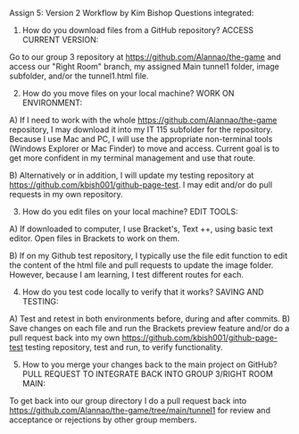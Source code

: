 Assign 5: Version 2  Workflow by Kim Bishop
Questions integrated:

1)  How do you download files from a GitHub repository? 
ACCESS CURRENT VERSION:

Go to our group 3 repository at https://github.com/Alannao/the-game and access our "Right Room" branch, my assigned Main tunnel1 folder, image subfolder, and/or the tunnel1.html file. 

2) How do you move files on your local machine?
WORK ON ENVIRONMENT: 

A) If I need to work with the whole https://github.com/Alannao/the-game repository, I may download it into my IT 115 subfolder for the repository.  
Because I use Mac and PC, I will use the appropriate non-terminal tools (Windows Explorer or Mac Finder) to move and access.  Current goal is to get more confident in my terminal management and use that route.  

B) Alternatively or in addition, I will update my testing repository at https://github.com/kbish001/github-page-test.  I may edit and/or do pull requests in my own repository.  

3) How do you edit files on your local machine?
EDIT TOOLS: 

A) If downloaded to computer, I use Bracket's, Text ++, using basic text editor.  Open files in Brackets to work on them.  

B) If on my Github test repository, I typically use the file edit function to edit the content of the html file and pull requests to update the image folder. However, because I am learning, I test different routes for each. 

4) How do you test code locally to verify that it works?
SAVING AND TESTING: 

A)  Test and retest in both environments before, during and after commits. 
B)  Save changes on each file and run the Brackets preview feature and/or do a pull request back into my own https://github.com/kbish001/github-page-test testing repository, test and run, to verify functionality.


5) How to you merge your changes back to the main project on GitHub?
PULL REQUEST TO INTEGRATE BACK INTO GROUP 3/RIGHT ROOM MAIN:

To get back into our group directory I do a pull request back into https://github.com/Alannao/the-game/tree/main/tunnel1 for review and acceptance or rejections by other group members. 
